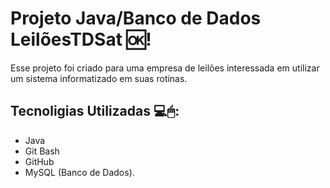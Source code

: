 # Projeto Java/Banco de Dados LeilõesTDSat 🆗!
Esse projeto foi criado para uma empresa de leilões interessada em utilizar um sistema informatizado em suas rotinas. 

## Tecnoligias Utilizadas 💻🖱:
- Java
- Git Bash
- GitHub
- MySQL (Banco de Dados).
